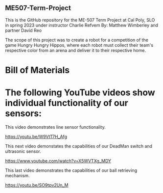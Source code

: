 ## ME507-Term-Project
This is the GitHub repository for the ME-507 Term Project at Cal Poly, SLO in spring 2023 under instructor Charlie Refvem
By: 
Matthew Wimberley and partner David Reo

The scope of this project was to create a robot for a competition of the game Hungry Hungry Hippos, where each robot must collect their team's respective color from an arena and deliver it to their respective home. 


# Bill of Materials



# The following YouTube videos show individual functionality of our sensors:
This video demonstrates line sensor functionality. 

https://youtu.be/W9VtT7H_Afg

This next video demonstates the capabilities of our DeadMan switch and ultrasonic sensor.


https://www.youtube.com/watch?v=X5WVTXg_MDY

This last video demonstrates the capabilities of our ball retrieving mechanism.


https://youtu.be/SO9tpv2Un_M
